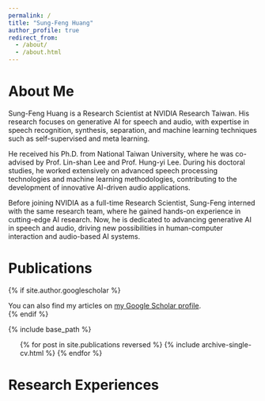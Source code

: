 ```yaml
---
permalink: /
title: "Sung-Feng Huang"
author_profile: true
redirect_from: 
  - /about/
  - /about.html
---
```


About Me
======
Sung-Feng Huang is a Research Scientist at NVIDIA Research Taiwan. His research focuses on generative AI for speech and audio, with expertise in speech recognition, synthesis, separation, and machine learning techniques such as self-supervised and meta learning.

He received his Ph.D. from National Taiwan University, where he was co-advised by Prof. Lin-shan Lee and Prof. Hung-yi Lee. During his doctoral studies, he worked extensively on advanced speech processing technologies and machine learning methodologies, contributing to the development of innovative AI-driven audio applications.

Before joining NVIDIA as a full-time Research Scientist, Sung-Feng interned with the same research team, where he gained hands-on experience in cutting-edge AI research. Now, he is dedicated to advancing generative AI in speech and audio, driving new possibilities in human-computer interaction and audio-based AI systems.

Publications
======
{% if site.author.googlescholar %}
  <div class="wordwrap">You can also find my articles on <a href="{{site.author.googlescholar}}">my Google Scholar profile</a>.</div>
{% endif %}

{% include base_path %}

<!-- {% for post in site.publications reversed %}
  {% include archive-single-cv.html %}
{% endfor %} -->
<ul>{% for post in site.publications reversed %}
  {% include archive-single-cv.html %}
{% endfor %}</ul>

Research Experiences
======
